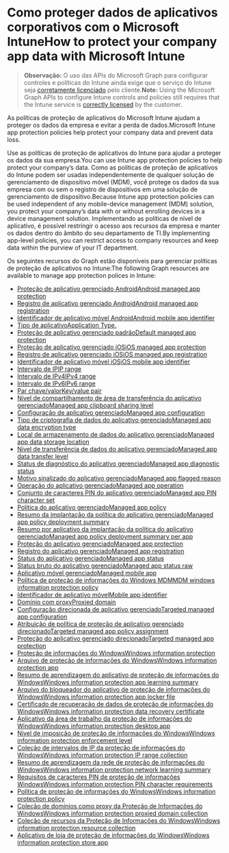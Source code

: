 # <a name="how-to-protect-your-company-app-data-with-microsoft-intune"></a><span data-ttu-id="518f9-101">Como proteger dados de aplicativos corporativos com o Microsoft Intune</span><span class="sxs-lookup"><span data-stu-id="518f9-101">How to protect your company app data with Microsoft Intune</span></span>

> <span data-ttu-id="518f9-102">**Observação:** O uso das APIs do Microsoft Graph para configurar controles e políticas do Intune ainda exige que o serviço do Intune seja [corretamente licenciado](https://www.microsoft.com/en-us/cloud-platform/microsoft-intune-pricing) pelo cliente.</span><span class="sxs-lookup"><span data-stu-id="518f9-102">**Note:** Using the Microsoft Graph APIs to configure Intune controls and policies still requires that the Intune service is [correctly licensed](https://www.microsoft.com/en-us/cloud-platform/microsoft-intune-pricing) by the customer.</span></span>

<span data-ttu-id="518f9-103">As políticas de proteção de aplicativos do Microsoft Intune ajudam a proteger os dados da empresa e evitar a perda de dados.</span><span class="sxs-lookup"><span data-stu-id="518f9-103">Microsoft Intune app protection policies help protect your company data and prevent data loss.</span></span>

<span data-ttu-id="518f9-104">Use as políticas de proteção de aplicativos do Intune para ajudar a proteger os dados da sua empresa.</span><span class="sxs-lookup"><span data-stu-id="518f9-104">You can use Intune app protection policies to help protect your company’s data.</span></span> <span data-ttu-id="518f9-105">Como as políticas de proteção de aplicativos do Intune podem ser usadas independentemente de qualquer solução de gerenciamento de dispositivo móvel (MDM), você protege os dados da sua empresa com ou sem o registro de dispositivos em uma solução de gerenciamento de dispositivo.</span><span class="sxs-lookup"><span data-stu-id="518f9-105">Because Intune app protection policies can be used independent of any mobile-device management (MDM) solution, you protect your company’s data with or without enrolling devices in a device management solution.</span></span> <span data-ttu-id="518f9-106">Implementando as políticas de nível de aplicativo, é possível restringir o acesso aos recursos da empresa e manter os dados dentro do âmbito do seu departamento de TI.</span><span class="sxs-lookup"><span data-stu-id="518f9-106">By implementing app-level policies, you can restrict access to company resources and keep data within the purview of your IT department.</span></span>

<span data-ttu-id="518f9-107">Os seguintes recursos do Graph estão disponíveis para gerenciar políticas de proteção de aplicativos no Intune:</span><span class="sxs-lookup"><span data-stu-id="518f9-107">The following Graph resources are available to manage app protection polices in Intune:</span></span>

- [<span data-ttu-id="518f9-108">Proteção de aplicativo gerenciado Android</span><span class="sxs-lookup"><span data-stu-id="518f9-108">Android managed app protection</span></span>](intune_mam_androidmanagedappprotection.md)
- [<span data-ttu-id="518f9-109">Registro de aplicativo gerenciado Android</span><span class="sxs-lookup"><span data-stu-id="518f9-109">Android managed app registration</span></span>](intune_mam_androidmanagedappregistration.md)
- [<span data-ttu-id="518f9-110">Identificador de aplicativo móvel Android</span><span class="sxs-lookup"><span data-stu-id="518f9-110">Android mobile app identifier</span></span>](intune_mam_androidmobileappidentifier.md)
- [<span data-ttu-id="518f9-111">Tipo de aplicativo</span><span class="sxs-lookup"><span data-stu-id="518f9-111">Application Type.</span></span>](intune_wip_applicationtype.md)
- [<span data-ttu-id="518f9-112">Proteção de aplicativo gerenciado padrão</span><span class="sxs-lookup"><span data-stu-id="518f9-112">Default managed app protection</span></span>](intune_mam_defaultmanagedappprotection.md)
- [<span data-ttu-id="518f9-113">Proteção de aplicativo gerenciado iOS</span><span class="sxs-lookup"><span data-stu-id="518f9-113">iOS managed app protection</span></span>](intune_mam_iosmanagedappprotection.md)
- [<span data-ttu-id="518f9-114">Registro de aplicativo gerenciado iOS</span><span class="sxs-lookup"><span data-stu-id="518f9-114">iOS managed app registration</span></span>](intune_mam_iosmanagedappregistration.md)
- [<span data-ttu-id="518f9-115">Identificador de aplicativo móvel iOS</span><span class="sxs-lookup"><span data-stu-id="518f9-115">iOS mobile app identifier</span></span>](intune_mam_iosmobileappidentifier.md)
- [<span data-ttu-id="518f9-116">Intervalo de IP</span><span class="sxs-lookup"><span data-stu-id="518f9-116">IP range</span></span>](intune_mam_iprange.md)
- [<span data-ttu-id="518f9-117">Intervalo de IPv4</span><span class="sxs-lookup"><span data-stu-id="518f9-117">IPv4 range</span></span>](intune_mam_ipv4range.md)
- [<span data-ttu-id="518f9-118">Intervalo de IPv6</span><span class="sxs-lookup"><span data-stu-id="518f9-118">IPv6 range</span></span>](intune_mam_ipv6range.md)
- [<span data-ttu-id="518f9-119">Par chave/valor</span><span class="sxs-lookup"><span data-stu-id="518f9-119">Key/value pair</span></span>](intune_mam_keyvaluepair.md)
- [<span data-ttu-id="518f9-120">Nível de compartilhamento de área de transferência do aplicativo gerenciado</span><span class="sxs-lookup"><span data-stu-id="518f9-120">Managed app clipboard sharing level</span></span>](intune_mam_managedappclipboardsharinglevel.md)
- [<span data-ttu-id="518f9-121">Configuração de aplicativo gerenciado</span><span class="sxs-lookup"><span data-stu-id="518f9-121">Managed app configuration</span></span>](intune_mam_managedappconfiguration.md)
- [<span data-ttu-id="518f9-122">Tipo de criptografia de dados do aplicativo gerenciado</span><span class="sxs-lookup"><span data-stu-id="518f9-122">Managed app data encryption type</span></span>](intune_mam_managedappdataencryptiontype.md)
- [<span data-ttu-id="518f9-123">Local de armazenamento de dados do aplicativo gerenciado</span><span class="sxs-lookup"><span data-stu-id="518f9-123">Managed app data storage location</span></span>](intune_mam_managedappdatastoragelocation.md)
- [<span data-ttu-id="518f9-124">Nível de transferência de dados do aplicativo gerenciado</span><span class="sxs-lookup"><span data-stu-id="518f9-124">Managed app data transfer level</span></span>](intune_mam_managedappdatatransferlevel.md)
- [<span data-ttu-id="518f9-125">Status de diagnóstico do aplicativo gerenciado</span><span class="sxs-lookup"><span data-stu-id="518f9-125">Managed app diagnostic status</span></span>](intune_mam_managedappdiagnosticstatus.md)
- [<span data-ttu-id="518f9-126">Motivo sinalizado do aplicativo gerenciado</span><span class="sxs-lookup"><span data-stu-id="518f9-126">Managed app flagged reason</span></span>](intune_mam_managedappflaggedreason.md)
- [<span data-ttu-id="518f9-127">Operação do aplicativo gerenciado</span><span class="sxs-lookup"><span data-stu-id="518f9-127">Managed app operation</span></span>](intune_mam_managedappoperation.md)
- [<span data-ttu-id="518f9-128">Conjunto de caracteres PIN do aplicativo gerenciado</span><span class="sxs-lookup"><span data-stu-id="518f9-128">Managed app PIN character set</span></span>](intune_mam_managedapppincharacterset.md)
- [<span data-ttu-id="518f9-129">Política do aplicativo gerenciado</span><span class="sxs-lookup"><span data-stu-id="518f9-129">Managed app policy</span></span>](intune_mam_managedapppolicy.md)
- [<span data-ttu-id="518f9-130">Resumo da implantação da política do aplicativo gerenciado</span><span class="sxs-lookup"><span data-stu-id="518f9-130">Managed app policy deployment summary</span></span>](intune_mam_managedapppolicydeploymentsummary.md)
- [<span data-ttu-id="518f9-131">Resumo por aplicativo da implantação da política do aplicativo gerenciado</span><span class="sxs-lookup"><span data-stu-id="518f9-131">Managed app policy deployment summary per app</span></span>](intune_mam_managedapppolicydeploymentsummaryperapp.md)
- [<span data-ttu-id="518f9-132">Proteção do aplicativo gerenciado</span><span class="sxs-lookup"><span data-stu-id="518f9-132">Managed app protection</span></span>](intune_mam_managedappprotection.md)
- [<span data-ttu-id="518f9-133">Registro do aplicativo gerenciado</span><span class="sxs-lookup"><span data-stu-id="518f9-133">Managed app registration</span></span>](intune_mam_managedappregistration.md)
- [<span data-ttu-id="518f9-134">Status do aplicativo gerenciado</span><span class="sxs-lookup"><span data-stu-id="518f9-134">Managed app status</span></span>](intune_mam_managedappstatus.md)
- [<span data-ttu-id="518f9-135">Status bruto do aplicativo gerenciado</span><span class="sxs-lookup"><span data-stu-id="518f9-135">Managed app status raw</span></span>](intune_mam_managedappstatusraw.md)
- [<span data-ttu-id="518f9-136">Aplicativo móvel gerenciado</span><span class="sxs-lookup"><span data-stu-id="518f9-136">Managed mobile app</span></span>](intune_mam_managedmobileapp.md)
- [<span data-ttu-id="518f9-137">Política de proteção de informações do Windows MDM</span><span class="sxs-lookup"><span data-stu-id="518f9-137">MDM windows information protection policy</span></span>](intune_mam_mdmwindowsinformationprotectionpolicy.md)
- [<span data-ttu-id="518f9-138">Identificador de aplicativo móvel</span><span class="sxs-lookup"><span data-stu-id="518f9-138">Mobile app identifier</span></span>](intune_mam_mobileappidentifier.md)
- [<span data-ttu-id="518f9-139">Domínio com proxy</span><span class="sxs-lookup"><span data-stu-id="518f9-139">Proxied domain</span></span>](intune_mam_proxieddomain.md)
- [<span data-ttu-id="518f9-140">Configuração direcionada de aplicativo gerenciado</span><span class="sxs-lookup"><span data-stu-id="518f9-140">Targeted managed app configuration</span></span>](intune_mam_targetedmanagedappconfiguration.md)
- [<span data-ttu-id="518f9-141">Atribuição de política de proteção de aplicativo gerenciado direcionado</span><span class="sxs-lookup"><span data-stu-id="518f9-141">Targeted managed app policy assignment</span></span>](intune_mam_targetedmanagedapppolicyassignment.md)
- [<span data-ttu-id="518f9-142">Proteção do aplicativo gerenciado direcionado</span><span class="sxs-lookup"><span data-stu-id="518f9-142">Targeted managed app protection</span></span>](intune_mam_targetedmanagedappprotection.md)
- [<span data-ttu-id="518f9-143">Proteção de informações do Windows</span><span class="sxs-lookup"><span data-stu-id="518f9-143">Windows information protection</span></span>](intune_mam_windowsinformationprotection.md)
- [<span data-ttu-id="518f9-144">Arquivo de proteção de informações do Windows</span><span class="sxs-lookup"><span data-stu-id="518f9-144">Windows information protection app</span></span>](intune_mam_windowsinformationprotectionapp.md)
- [<span data-ttu-id="518f9-145">Resumo de aprendizagem do aplicativo de proteção de informações do Windows</span><span class="sxs-lookup"><span data-stu-id="518f9-145">Windows information protection app learning summary</span></span>](intune_wip_windowsinformationprotectionapplearningsummary.md)
- [<span data-ttu-id="518f9-146">Arquivo do bloqueador do aplicativo de proteção de informações do Windows</span><span class="sxs-lookup"><span data-stu-id="518f9-146">Windows information protection app locker file</span></span>](intune_mam_windowsinformationprotectionapplockerfile.md)
- [<span data-ttu-id="518f9-147">Certificado de recuperação de dados de proteção de informações do Windows</span><span class="sxs-lookup"><span data-stu-id="518f9-147">Windows information protection data recovery certificate</span></span>](intune_mam_windowsinformationprotectiondatarecoverycertificate.md)
- [<span data-ttu-id="518f9-148">Aplicativo da área de trabalho da proteção de informações do Windows</span><span class="sxs-lookup"><span data-stu-id="518f9-148">Windows information protection desktop app</span></span>](intune_mam_windowsinformationprotectiondesktopapp.md)
- [<span data-ttu-id="518f9-149">Nível de imposição de proteção de informações do Windows</span><span class="sxs-lookup"><span data-stu-id="518f9-149">Windows information protection enforcement level</span></span>](intune_mam_windowsinformationprotectionenforcementlevel.md)
- [<span data-ttu-id="518f9-150">Coleção de intervalos de IP da proteção de informações do Windows</span><span class="sxs-lookup"><span data-stu-id="518f9-150">Windows information protection IP range collection</span></span>](intune_mam_windowsinformationprotectioniprangecollection.md)
- [<span data-ttu-id="518f9-151">Resumo de aprendizagem da rede de proteção de informações do Windows</span><span class="sxs-lookup"><span data-stu-id="518f9-151">Windows information protection network learning summary</span></span>](intune_wip_windowsinformationprotectionnetworklearningsummary.md)
- [<span data-ttu-id="518f9-152">Requisitos de caracteres PIN de proteção de informações Windows</span><span class="sxs-lookup"><span data-stu-id="518f9-152">Windows information protection PIN character requirements</span></span>](intune_mam_windowsinformationprotectionpincharacterrequirements.md)
- [<span data-ttu-id="518f9-153">Política de proteção de informações do Windows</span><span class="sxs-lookup"><span data-stu-id="518f9-153">Windows information protection policy</span></span>](intune_mam_windowsinformationprotectionpolicy.md)
- [<span data-ttu-id="518f9-154">Coleção de domínios como proxy da Proteção de Informações do Windows</span><span class="sxs-lookup"><span data-stu-id="518f9-154">Windows information protection proxied domain collection</span></span>](intune_mam_windowsinformationprotectionproxieddomaincollection.md)
- [<span data-ttu-id="518f9-155">Coleção de recursos da Proteção de Informações do Windows</span><span class="sxs-lookup"><span data-stu-id="518f9-155">Windows information protection resource collection</span></span>](intune_mam_windowsinformationprotectionresourcecollection.md)
- [<span data-ttu-id="518f9-156">Aplicativo de loja de proteção de informações do Windows</span><span class="sxs-lookup"><span data-stu-id="518f9-156">Windows information protection store app</span></span>](intune_mam_windowsinformationprotectionstoreapp.md)
